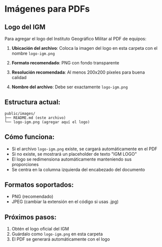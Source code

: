 # Imágenes para PDFs

## Logo del IGM

Para agregar el logo del Instituto Geográfico Militar al PDF de equipos:

1. **Ubicación del archivo**: Coloca la imagen del logo en esta carpeta con el nombre `logo-igm.png`

2. **Formato recomendado**: PNG con fondo transparente

3. **Resolución recomendada**: Al menos 200x200 píxeles para buena calidad

4. **Nombre del archivo**: Debe ser exactamente `logo-igm.png`

## Estructura actual:
```
public/images/
├── README.md (este archivo)
└── logo-igm.png (agregar aquí el logo)
```

## Cómo funciona:
- Si el archivo `logo-igm.png` existe, se cargará automáticamente en el PDF
- Si no existe, se mostrará un placeholder de texto "IGM LOGO"
- El logo se redimensiona automáticamente manteniendo sus proporciones
- Se centra en la columna izquierda del encabezado del documento

## Formatos soportados:
- PNG (recomendado)
- JPEG (cambiar la extensión en el código si usas .jpg)

## Próximos pasos:
1. Obtén el logo oficial del IGM
2. Guárdalo como `logo-igm.png` en esta carpeta
3. El PDF se generará automáticamente con el logo
